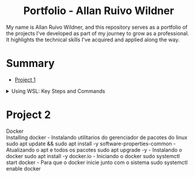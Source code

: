 <h1 align="center"> Portfolio - Allan Ruivo Wildner </h1>
My name is Allan Ruivo Wildner, and this repository serves as a portfolio of the projects I've developed as part of my journey to grow as a professional. It highlights the technical skills I've acquired and applied along the way.

# Summary
- [Project 1](#project-1)

<details>

# Project 1 

**Project 1** is a personal initiative focused on strengthening my skills with a variety of tools and applying them **in practice**. The project involved the following key steps:
- Extracting data from the IBGE API and modeling it using a star schema.
- Storing the data in a remote environment.
- Making the data accessible in three different formats.
The tech stack included: Python, PostgreSQL, EC2, Airflow, Terraform, Streamlit, Metabase, and n8n.

Project:
![alt text](project1/doc/project1.png)

Dimensional model:
![alt text](project1/doc/model.png)

## Setting up the basic infrastructure

<summary> Using WSL: Key Steps and Commands </summary>

**WSL** (Windows Subsystem for Linux) lets you run a full Linux environment directly on Windows without using a virtual machine or dual boot.

I chose to work with Linux to deepen my understanding of the operating system. However, I opted for WSL (Windows Subsystem for Linux) to maintain compatibility with essential tools like Tableau, which aren't supported on Linux.

Here’s a quick guide to setting up and managing **WSL (Windows Subsystem for Linux)**, along with some essential commands:

- `wsl --install` — Enables WSL on Windows.  
- `wsl --list --verbose` — Lists all installed Linux distributions with detailed info.  
- `wsl --list --online` — Shows available distributions you can install.  
- `wsl --install --distribution <distro>` — Installs a specific Linux distribution.  
- `wsl --unregister <distro>` — Uninstalls a distribution.  
- `wsl --set-default <distro>` — Sets the default distribution for WSL sessions.  
- `wsl --update` — Updates the WSL system.  
- `wsl --status` — Displays the current WSL configuration and status.  
- `wsl --help` — Opens the help menu with a list of all commands.  
- `df -h /` — Shows disk usage within the Linux environment.  
- `free -h` — Displays memory and swap usage.  
- `wsl --manage <distro> --resize <memory>` — Adjusts the memory limit for a distribution.  
- `wsl --shutdown` — Gracefully shuts down all running WSL instances.

<summary> Basic Linux Commands (via WSL) </summary>

**Linux** is a free, open-source operating system known for its stability, security, and use across servers, desktops, and embedded systems.

Here are some commonly used Linux commands for navigating and managing files and directories:

- `ls` — Lists directories and files in the current path.  
- `ls -a` — Shows hidden files and directories.  
- `cd <path>` — Navigates to the specified directory.  
- `mv <source> <destination>` — Moves or renames a file or directory.  
- `rm <file>` — Deletes a specific file.  
- `rm -rf <directory>` — Deletes a directory and its contents recursively.  
- `mkdir <directory>` — Creates a new directory.  
- `sudo` — Runs a command with superuser (admin) privileges.

<summary> Python Setup </summary>

**Python** is a versatile, high-level programming language known for its readability and wide range of applications.

- Download and install Python from the official website. 
  During installation, make sure to:
  - Run the installer as administrator.
  - Select the option to **add Python to the system PATH**.
- After installation, verify that Python is accessible from your WSL environment by running `python` or `python3`.  
  If the command is not recognized, add the Python installation path manually via **Windows Environment Variables**.

<summary> Python Virtual Environment Setup </summary>

A **Python virtual environment** is an isolated folder that lets you manage dependencies for a specific project without affecting others.

- Create a virtual environment in your project directory:
  ```bash
  python3 -m venv <env_name>
- Activate the environment:
  ```bash
  source <env_name>/bin/activate
- Deactivate the environment:
  ```bash
  deactivate
- Install dependencies from a requirements.txt file or directly via pip:
  ```bash
  pip install -r <path_to_requirements.txt>


<summary> VS Code Setup </summary>

**Visual Studio Code** (VS Code) is a lightweight, open-source code editor with built-in support for debugging, version control, and extensions across many programming languages.

- Install **Visual Studio Code** from the Microsoft Store.
- Launch VS Code and open a **WSL terminal**. Then run:
  ```bash
  code

<summary> Git Setup </summary>

**Git** is a free and open-source distributed version control system that allows developers to track changes in source code, collaborate on projects, and manage different versions of files efficiently and securely.

- Install Git (available via package manager or official site).
- Configure your GitHub credentials:
  ```bash
  git config --global user.name "<your_name>"
  git config --global user.email "<your_email>"
- In the directory you want to turn into a Git repository:
  ```bash
  git init -b <branch_name>
- Set up SSH authentication for GitHub: Go to GitHub → Settings → SSH and GPG Keys → click New SSH Key.
- On WSL/Linux, generate a new key:
  ```bash
  ssh-keygen -t ed25519 -C "your_email@example.com"
- (Press Enter three times to accept the defaults)
- Start the SSH agent:
  ```bash
  eval "$(ssh-agent -s)"
- Add the SSH private key to the agent:
  ```bash
  ssh-add ~/.ssh/id_ed25519
- To view and copy your public key:
  ```bash
  cat ~/.ssh/id_ed25519.pub
- Paste the copied key into GitHub when creating the new SSH Key.
- To clone an existing repository into VS Code:
  ```bash
  git clone <repository_url>

<summary> Git Commands </summary>

- `git status` — Checks the current status of your working directory and staging area.  
- `git add <file1> <file2> <fileN>` — Adds specific files to the staging area.  
- `git add -A` — Adds all changes (new, modified, deleted files) to the staging area.  
- `git commit -m "<message>"` — Commits staged changes with a message.  
- `git log` — Shows the commit history of the current branch.  
- `git log --all` — Displays the commit history across all branches.  
- `git branch` — Lists all local branches.  
- `git branch <new-branch>` — Creates a new branch.  
- `git checkout <branch>` — Switches to an existing branch.  
- `git checkout -b <branch>` — Creates and switches to a new branch.  
- `git merge <source-branch>` — Merges a branch into the current one.  
  > To cancel a merge in progress, use `git merge --abort`.  
- `git checkout <commit-hash>` — Navigates to a specific commit (detached HEAD).  
- `git push <remote> <branch>` — Sends local commits to a remote branch.  
- `git remote -v` — Lists the connected remote repositories.  
- `git remote add origin <url>` — Connects your local repo to a remote one.  
- `git push <remote> --delete <branch>` — Deletes a remote branch.  
- `git fetch` — Downloads changes from the remote repository without merging.  
- `git pull` — Fetches and merges changes from the remote repository into the current branch.  
- `git rebase <target-branch>` — Reapplies commits on top of another branch.  
- `git restore --staged <file1> <file2>` — Unstages files that were added with `git add`.

<summary> Commit Standardization (Commitizen) </summary>

To standardize commit messages, you can use the [**Commitizen**] library:

- Install Commitizen:
  ```bash
  pip install -U commitizen
- Use interactive commit formatting:
  ```bash
  cz commit

## Setting Up the Advanced Infrastructure

<summary> AWS CLI </summary>

The **AWS CLI (Command Line Interface)** is a tool that lets you manage and automate AWS services directly from your terminal using simple text commands.

- Install the AWS CLI:
  ```bash
  curl "https://awscli.amazonaws.com/awscli-exe-linux-x86_64.zip" -o "awscliv2.zip"
  unzip awscliv2.zip
  sudo ./aws/install
- In your AWS account, configure an IAM user with the necessary permissions.
- Set up Single Sign-On (SSO) in the terminal:
  ```bash
  aws configure sso
- Provide the following details when prompted:
- SSO session name (Recommended): <session_name>
- SSO start URL [None]: <IAM_start_URL>
- SSO region [None]: <AWS_region>
- SSO registration scopes [None]: sso:account:access
- Log in to your AWS session:
  ```bash
  aws sso login --profile default

<summary> Terraform Setup </summary>

**Terraform** is an open-source Infrastructure as Code (IaC) tool that allows you to provision, manage, and version cloud infrastructure using declarative configuration files.

- Install Terraform:
  ```bash
  sudo apt-get install terraform
- Initialize your Terraform project (downloads necessary providers and sets up the working directory):
  ```bash
  terraform init
- Create an execution plan (previews changes without applying them):
  ```bash
  terraform plan
- Apply the configuration to provision the infrastructure:
  ```bash
  terraform apply

<summary> Creating an EC2 Instance </summary>

**Amazon EC2 (Elastic Compute Cloud)** is a scalable virtual server service that allows you to run applications in the cloud. It's commonly used to host websites, run backend services, or test environments on-demand.

To deploy an EC2 instance using **Terraform**, refer to the [main.tf](project1/infra/) file in this repository, which defines all necessary infrastructure as code.

**Manual Steps (if needed):**

- Create an EC2 instance via the AWS Console, making sure to configure an **SSH key pair** during setup.  
- Configure **Security Group rules**, such as opening port 22 for SSH access.
- Connect to the EC2 instance (each AMI has a default username, such as `ec2-user`):
  ```bash
  ssh -i ~/.ssh/ec2-key.pem ec2-user@<ec2-public-dns>

<summary> Creating a PostgreSQL database inside EC2 </summary>

**PostgreSQL** is a free and open-source relational database management system known for its reliability, extensibility, and full compliance with SQL standards.

- Install PostgreSQL:
  ```bash
  sudo apt update
  sudo apt install -y postgresql-14
- Check for an active cluster:
  ```bash
  pg_lsclusters
- Change user to postgreSQL:
  ```bash
  sudo -i -u postgres
- Open postgreSQL:
  ```bash
  psql -U postgres -p 5432
- Create schema
  ```bash
  CREATE SCHEMA schema_name;
- Create database
  ```bash
  CREATE DATABASE my_bank -- Name of the database to be created.
     WITH OWNER = my_user -- Server user who will be the owner of the database.
          TEMPLATE = template1 -- Database that will be used as a template for creating the new database.
          ENCODING = ‘UTF8’ -- Type of encoding for the data that will be stored in the database.
          TABLESPACE = pg_default -- Tablespace where the database will be physically created.
          CONNECTION LIMIT = 100; -- Maximum number of simultaneous connections allowed in the database.
- Create table
  ```bash
  CREATE TABLE my_table -- Name of the table
  (
      <field1> <data type>, 
      <field2> <data type>, 
      <field3> <data type>
  );
- Create user
  ```bash
  CREATE ROLE my_user WITH LOGIN PASSWORD 'my_password' SUPERUSER CREATEDB CREATEROLE;
- `\h` - Help
- `\q` - Return
- `\l`- View databases
- `\dn` - View schemas
- `\dt` - view tables
- `exit` - Exit
- `\c database`- Enter database
- Delete table
  ```bash
  DROP TABLE nome_da_tabela;

<summary> DBT </summary>

**dbt** (data build tool) is a command-line tool that enables data teams to transform, test, and document data in the warehouse using modular SQL and software engineering practices.

- Install DBT:
  ```bash
  pip install dbt-postgres
- Configure:
  ```bash
  dbt init
- Check configuration:
  ```bash
  dbt debug
- Editing profiles.yml (The profiles.yml file in dbt (data build tool) is a configuration file that stores the connection settings needed for dbt to access your data warehouse):
  ```bash
  cd ~/.dbt
  nano profiles.yml
- Run the models without tests (--select to select a specific model):
  ```bash
  dbt run
- Run all objects (--select to select a specific object):
  ```bash
  dbt build
- Test the models (--select to select a specific model):
  ```bash
  dbt test
- Import the seeds file to the database (--select to select a specific model):
  ```bash
  dbt seed

<summary> Streamlit </summary>

**Streamlit** is an open-source Python framework that allows you to quickly build and share interactive web apps for data science and machine learning projects using simple Python scripts.

- Install streamlit
  ```bash
  pip install streamlit psycopg2-binary plotly

<summary> N8N </summary>

**N8N** is an open-source workflow automation tool that lets you connect apps, services, and custom logic to automate tasks and data flows—without needing to write full applications.

- Installing NodeJS
  ```bash
  sudo apt install nodejs
- Installing NPM
  ```bash
  sudo apt install npm
- Installing N8N
  ```bash
  npm install n8n -g
- Opening N8N
  ```bash
  n8n

<summary> Airflow </summary>

**Apache Airflow** is an open-source platform used to programmatically author, schedule, and monitor workflows—especially data pipelines—by defining them as code using Python.

- Install airflow:
  ```bash
  pip install "apache-airflow[celery]==3.0.2" --constraint "https://raw.githubusercontent.com/apache/airflow/constraints-3.0.2/constraints-3.9.txt"
- Activate:
  ```bash
  airflow api-server -p 8080
- Installing duckdb with ariflow
  ```bash
  pip install apache-airflow[duckdb]

## Data extraction

[Extract](project1/pipeline/1.extraction/)

## Data ingestion

[Ingestion](project1/pipeline/2.ingestion/)

## Data visualization

<summary> N8N data upload, transformation and save </summary>

![alt text](project1/doc/n8n.png)

[Workflow](project1/pipeline/3.transformation/n8n/n8n_workflow.json)

[Trigger](project1/pipeline/3.transformation/n8n/n8n_request.py)

<summary> Streamlit </summary>

<summary> Metabase </summary>

<summary> Tableau </summary>

## Tasks Orchestration (Airflow)

</details>

# Project 2

<summary> Docker </summary>
Installing docker
- Instalando utilitarios do gerenciador de pacotes do linux
sudo apt update && sudo apt install -y software-properties-common
- Atualizando o apt e todos os pacotes
sudo apt upgrade -y
- Instalando o docker
sudo apt install -y docker.io
- Iniciando o docker
sudo systemctl start docker
- Para que o docker inicie junto com o sistema
sudo systemctl enable docker
